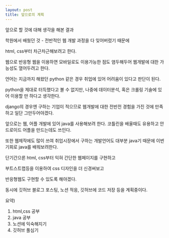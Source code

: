 ```yaml
---
layout: post
title: 앞으로의 계획
---
```


앞으로 할 것에 대해 생각을 해본 결과

학원에서 배웠던 것 - 전반적인 웹 개발 과정을 다 잊어버렸기 때문에

html, css부터 차근차근해보려고 한다.

웹으로 반응형 웹을 이용하면 모바일로도 이용가능한 점도 염두해두어 웹개발에 대한 가능성도 열어두려고 한다.

언어는 지금까지 해왔던 python 같은 경우 취업에 있어 어려움이 있다고 판단이 된다.

python을 제대로 터득했다고 볼 수 없지만, 나중에 데이터분석, 혹은 크롤링 기술에 있어 이용할 만 하다고 생각한다.

django의 경우엔 구하는 기업이 적으므로 웹개발에 대한 전반전 경험을 가진 것에 만족하고 일단 그만두어야겠다.

앞으로는 웹, 어플 개발에 있어 java를 사용해보려 한다. 코틀린을 배울때도 유용하고 안드로이드 어플을 만드는데도 쓰인다.

또한 웹제작에도 많이 쓰여 취업시장에서 구하는 개발언어도 대부분 java기 때문에 이번 기회로 java를 배워보려한다.

단기간으론 html, css부터 익혀 간단한 웹페이지를 구현하고

부트스트랩등을 이용하여 css 디자인을 더 신경써보고

반응형웹도 구현할 수 있도록 해야겠다.

동시에 깃허브 블로그 포스팅, 노션 적응, 깃허브에 코드 저장 등을 계획중이다.

요약)

1. html,css 공부
2. java 공부
3. 노션에 익숙해지기
4. 깃허브 풀심기
